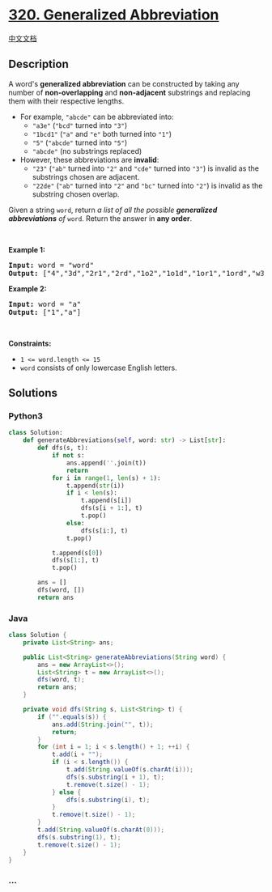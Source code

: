 # [320. Generalized Abbreviation](https://leetcode.com/problems/generalized-abbreviation)

[中文文档](/solution/0300-0399/0320.Generalized%20Abbreviation/README.md)

## Description

<p>A word&#39;s <strong>generalized abbreviation</strong> can be constructed by taking any number of <strong>non-overlapping</strong> and <strong>non-adjacent</strong> substrings and replacing them with their respective lengths.</p>

<ul>
	<li>For example, <code>&quot;abcde&quot;</code> can be abbreviated into:
    <ul>
    	<li><code>&quot;a3e&quot;</code> (<code>&quot;bcd&quot;</code> turned into <code>&quot;3&quot;</code>)</li>
    	<li><code>&quot;1bcd1&quot;</code> (<code>&quot;a&quot;</code> and <code>&quot;e&quot;</code> both turned into <code>&quot;1&quot;</code>)</li>
    	<li><code>&quot;5&quot;</code> (<code>&quot;abcde&quot;</code> turned into <code>&quot;5&quot;</code>)</li>
    	<li><code>&quot;abcde&quot;</code> (no substrings replaced)</li>
    </ul>
    </li>
    <li>However, these abbreviations are <strong>invalid</strong>:
    <ul>
    	<li><code>&quot;23&quot;</code> (<code>&quot;ab&quot;</code> turned into <code>&quot;2&quot;</code> and <code>&quot;cde&quot;</code> turned into <code>&quot;3&quot;</code>) is invalid as the substrings chosen are adjacent.</li>
    	<li><code>&quot;22de&quot;</code> (<code>&quot;ab&quot;</code> turned into <code>&quot;2&quot;</code> and <code>&quot;bc&quot;</code> turned into <code>&quot;2&quot;</code>) is invalid as the substring chosen overlap.</li>
    </ul>
    </li>

</ul>

<p>Given a string <code>word</code>, return <em>a list of all the possible <strong>generalized abbreviations</strong> of</em> <code>word</code>. Return the answer in <strong>any order</strong>.</p>

<p>&nbsp;</p>
<p><strong>Example 1:</strong></p>
<pre><strong>Input:</strong> word = "word"
<strong>Output:</strong> ["4","3d","2r1","2rd","1o2","1o1d","1or1","1ord","w3","w2d","w1r1","w1rd","wo2","wo1d","wor1","word"]
</pre><p><strong>Example 2:</strong></p>
<pre><strong>Input:</strong> word = "a"
<strong>Output:</strong> ["1","a"]
</pre>
<p>&nbsp;</p>
<p><strong>Constraints:</strong></p>

<ul>
	<li><code>1 &lt;= word.length &lt;= 15</code></li>
	<li><code>word</code> consists of only lowercase English letters.</li>
</ul>

## Solutions

<!-- tabs:start -->

### **Python3**

```python
class Solution:
    def generateAbbreviations(self, word: str) -> List[str]:
        def dfs(s, t):
            if not s:
                ans.append(''.join(t))
                return
            for i in range(1, len(s) + 1):
                t.append(str(i))
                if i < len(s):
                    t.append(s[i])
                    dfs(s[i + 1:], t)
                    t.pop()
                else:
                    dfs(s[i:], t)
                t.pop()

            t.append(s[0])
            dfs(s[1:], t)
            t.pop()

        ans = []
        dfs(word, [])
        return ans
```

### **Java**

```java
class Solution {
    private List<String> ans;

    public List<String> generateAbbreviations(String word) {
        ans = new ArrayList<>();
        List<String> t = new ArrayList<>();
        dfs(word, t);
        return ans;
    }

    private void dfs(String s, List<String> t) {
        if ("".equals(s)) {
            ans.add(String.join("", t));
            return;
        }
        for (int i = 1; i < s.length() + 1; ++i) {
            t.add(i + "");
            if (i < s.length()) {
                t.add(String.valueOf(s.charAt(i)));
                dfs(s.substring(i + 1), t);
                t.remove(t.size() - 1);
            } else {
                dfs(s.substring(i), t);
            }
            t.remove(t.size() - 1);
        }
        t.add(String.valueOf(s.charAt(0)));
        dfs(s.substring(1), t);
        t.remove(t.size() - 1);
    }
}
```

### **...**

```

```

<!-- tabs:end -->
